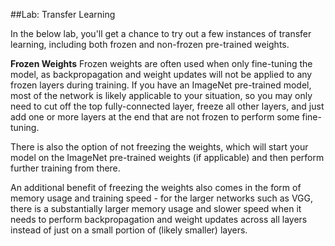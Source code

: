 ##Lab: Transfer Learning

In the below lab, you'll get a chance to try out a few instances of transfer learning, including both frozen and non-frozen pre-trained weights.

<b>Frozen Weights</b>
Frozen weights are often used when only fine-tuning the model, as backpropagation and weight updates will not be applied to any frozen layers during training. If you have an ImageNet pre-trained model, most of the network is likely applicable to your situation, so you may only need to cut off the top fully-connected layer, freeze all other layers, and just add one or more layers at the end that are not frozen to perform some fine-tuning.

There is also the option of not freezing the weights, which will start your model on the ImageNet pre-trained weights (if applicable) and then perform further training from there.

An additional benefit of freezing the weights also comes in the form of memory usage and training speed - for the larger networks such as VGG, there is a substantially larger memory usage and slower speed when it needs to perform backpropagation and weight updates across all layers instead of just on a small portion of (likely smaller) layers.
